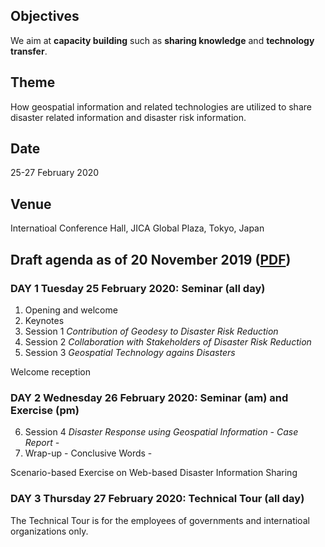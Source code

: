 ## Objectives

We aim at **capacity building** such as **sharing knowledge** and **technology transfer**.

## Theme

How geospatial information and related technologies are utilized to share disaster related information and disaster risk information.

## Date

25-27 February 2020

## Venue

Internatioal Conference Hall, JICA Global Plaza, Tokyo, Japan

## Draft agenda as of 20 November 2019 ([PDF](https://ggim-tokyo-2020.github.io/agenda.pdf))
### DAY 1 Tuesday 25 February 2020: Seminar (all day)

1. Opening and welcome
2. Keynotes
3. Session 1 *Contribution of Geodesy to Disaster Risk Reduction*
4. Session 2 *Collaboration with Stakeholders of Disaster Risk Reduction*
5. Session 3 *Geospatial Technology agains Disasters*

Welcome reception

### DAY 2 Wednesday 26 February 2020: Seminar (am) and Exercise (pm)

6. Session 4 *Disaster Response using Geospatial Information - Case Report -*
7. Wrap-up - Conclusive Words -

Scenario-based Exercise on Web-based Disaster Information Sharing

### DAY 3 Thursday 27 February 2020: Technical Tour (all day)
The Technical Tour is for the employees of governments and internatioal organizations only. 
